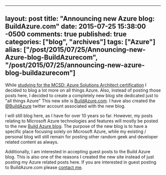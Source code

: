   ---
  layout: post
  title: "Announcing new Azure blog: BuildAzure.com"
  date: 2015-07-25 15:38:00 -0500
  comments: true
  published: true
  categories: ["blog", "archives"]
  tags: ["Azure"]
  alias: ["/post/2015/07/25/Announcing-new-Azure-blog-BuildAzurecom", "/post/2015/07/25/announcing-new-azure-blog-buildazurecom"]
  ---
<!-- more -->
<p><img src="/image.axd?picture=%2f2015%2f07%2fbuildazure_header_city.png" alt="" />While <a href="http://buildazure.com/2015/07/16/mcsd-azure-solutions-architect-certification/" target="_blank">studying for the MCSD: Azure Solutions Architect certification</a> I decided to blog a lot more on all things Azure. Also, instead of posting those posts here, I decided to create a completely new blog site dedicated just to "all things Azure" This new site is <a href="http://buildazure.com" target="_blank">BuildAzure.com</a>. I have also created the <a href="http://twitter.com/buildazure" target="_blank">@BuildAzure</a> twitter account associated with the new blog.</p>
<p>I will still blog here, as I have for over 10 years so far. However, my posts relating to Microsoft Azure technologies and features will mostly be posted to the new <a href="http://buildazure.com" target="_blank">Build Azure blog</a>. The purpose of the new blog is to have a specific place focusing solely on Microsoft Azure, while my existing / personal blog will still remain for posting other random geek and developer related content as always.</p>
<p><img style="float: right;" src="/image.axd?picture=%2f2015%2f07%2fbuildazure_logo2.png" alt="" />Additionally, I am interested in accepting guest posts to the Build Azure blog. This is also one of the reasons I created the new site instead of just posting my Azure related posts here. If you are interested in guest posting to BuildAzure.com please <a href="http://pietschsoft.com/contact" target="_blank">contact me</a>.</p>
